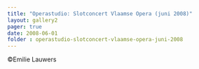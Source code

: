 ```yaml
---
title: "Operastudio: Slotconcert Vlaamse Opera (juni 2008)" 
layout: gallery2 
pager: true
date: 2008-06-01
folder : operastudio-slotconcert-vlaamse-opera-juni-2008
---
```

©Emilie Lauwers
